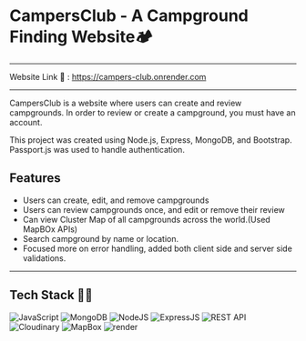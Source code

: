 # CampersClub - A Campground Finding Website🏕️

---

Website Link :link: : https://campers-club.onrender.com

---

CampersClub is a website where users can create and review campgrounds. In order to review or create a campground, you must have an account.

This project was created using Node.js, Express, MongoDB, and Bootstrap. Passport.js was used to handle authentication.

## Features
- Users can create, edit, and remove campgrounds
- Users can review campgrounds once, and edit or remove their review
- Can view Cluster Map of all campgrounds across the world.(Used MapBOx APIs)
- Search campground by name or location.
- Focused more on error handling, added both client side and server side validations.

---

## Tech Stack 👨‍💻

![JavaScript](https://img.shields.io/badge/javascript-%23323330.svg?style=for-the-badge&logo=javascript&logoColor=%23F7DF1E)
![MongoDB](https://img.shields.io/badge/MongoDB-%234ea94b.svg?style=for-the-badge&logo=mongodb&logoColor=white)
![NodeJS](https://img.shields.io/badge/node.js-6DA55F?style=for-the-badge&logo=node.js&logoColor=white)
![ExpressJS](https://img.shields.io/badge/express-black?style=for-the-badge&logo=JSON%20web%20tokens)
![REST API](https://img.shields.io/badge/rest%20api%20-%23323330.svg?style=for-the-badge&logo=rest&logoColor=%23F7DF1E)
![Cloudinary](https://img.shields.io/badge/cloudinary-20232A?style=for-the-badge&logo=react&logoColor=61DAFB)
![MapBox](https://img.shields.io/badge/mapbox-F22F46?style=for-the-badge&logo=Twilio&logoColor=white)
![render](https://img.shields.io/badge/render-667881?style=for-the-badge&logo=replit&logoColor=white)
